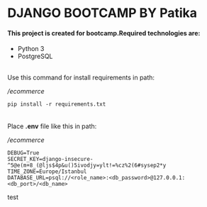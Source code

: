 
# **DJANGO BOOTCAMP BY Patika**  
#### This project is created for bootcamp.Required technologies are:

 - Python 3 
 - PostgreSQL
 
<br />Use this command for install requirements in path:  

_/ecommerce_

`pip install -r requirements.txt`<br /><br /><br />
Place **.env** file like this  in path:

_/ecommerce_

    DEBUG=True  
    SECRET_KEY=django-insecure-^5@e(m+8_(@ljs$4p&u()5ivodjy=ylt!=%cz%2(6#sysep2*y  
    TIME_ZONE=Europe/Istanbul  
    DATABASE_URL=psql://<role_name>:<db_password>@127.0.0.1:<db_port>/<db_name>
test
